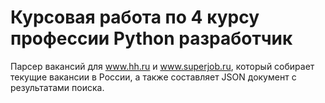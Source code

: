 # Курсовая работа по 4 курсу профессии Python разработчик

 Парсер вакансий для www.hh.ru и www.superjob.ru, который собирает текущие вакансии в России,
 а также составляет JSON документ с результатами поиска.